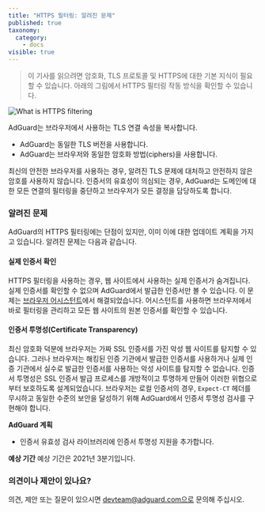 ```yaml
---
title: "HTTPS 필터링: 알려진 문제"
published: true
taxonomy:
  category:
    - docs
visible: true
---
```


> 이 기사를 읽으려면 암호화, TLS 프로토콜 및 HTTPS에 대한 기본 지식이 필요할 수 있습니다.
> 아래의 그림에서 HTTPS 필터링 작동 방식을 확인할 수 있습니다.

![What is HTTPS filtering](https://cdn.adguard.com/public/Adguard/Blog/https/what_is_https_filtering_ko.png)

AdGuard는 브라우저에서 사용하는 TLS 연결 속성을 복사합니다.

- AdGuard는 동일한 TLS 버전을 사용합니다.
- AdGuard는 브라우저와 동일한 암호화 방법(ciphers)을 사용합니다.

최신의 안전한 브라우저를 사용하는 경우, 알려진 TLS 문제에 대처하고 안전하지 않은 암호를 사용하지 않습니다. 인증서의 유효성이 의심되는 경우, AdGuard는 도메인에 대한 모든 연결의 필터링을 중단하고 브라우저가 모든 결정을 담당하도록 합니다.

### 알려진 문제

AdGuard의 HTTPS 필터링에는 단점이 있지만, 이미 이에 대한 업데이트 계획을 가지고 있습니다.
알려진 문제는 다음과 같습니다.

#### 실제 인증서 확인

HTTPS 필터링을 사용하는 경우, 웹 사이트에서 사용하는 실제 인증서가 숨겨집니다. 실제 인증서를 확인할 수 없으며 AdGuard에서 발급한 인증서만 볼 수 있습니다.
이 문제는 [브라우저 어시스턴트](https://adguard.com/ko/adguard-assistant/overview.html#chrome)에서 해결되었습니다. 어시스턴트를 사용하면 브라우저에서 바로 필터링을 관리하고 모든 웹 사이트의 원본 인증서를 확인할 수 있습니다.

#### 인증서 투명성(Certificate Transparency)

최신 암호화 덕분에 브라우저는 가짜 SSL 인증서를 가진 악성 웹 사이트를 탐지할 수 있습니다. 그러나 브라우저는 해킹된 인증 기관에서 발급한 인증서를 사용하거나 실제 인증 기관에서 실수로 발급한 인증서를 사용하는 악성 사이트를 탐지할 수 없습니다. 인증서 투명성은 SSL 인증서 발급 프로세스를 개방적이고 투명하게 만들어 이러한 위협으로부터 보호하도록 설계되었습니다.
브라우저는 로컬 인증서의 경우, `Expect-CT` 헤더를 무시하고 동일한 수준의 보안을 달성하기 위해 AdGuard에서 인증서 투명성 검사를 구현해야 합니다.

**AdGuard 계획**

- 인증서 유효성 검사 라이브러리에 인증서 투명성 지원을 추가합니다.

**예상 기간**
예상 기간은 2021년 3분기입니다.

### 의견이나 제안이 있나요?

의견, 제안 또는 질문이 있으시면 devteam@adguard.com으로 문의해 주십시오.
